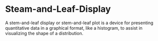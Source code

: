# Steam-and-Leaf-Display
A stem-and-leaf display or stem-and-leaf plot is a device for presenting quantitative data in a graphical format, like a histogram, to assist in visualizing the shape of a distribution.
